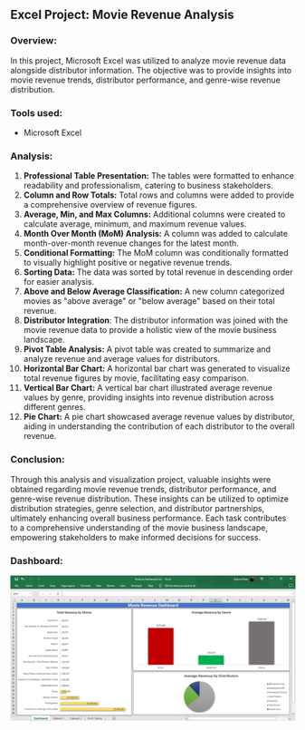 ## Excel Project: Movie Revenue Analysis

### Overview:
In this project, Microsoft Excel was utilized to analyze movie revenue data alongside distributor information. The objective was to provide insights into movie revenue trends, distributor performance, and genre-wise revenue distribution.

### Tools used:
- Microsoft Excel

### Analysis:
1. **Professional Table Presentation:** The tables were formatted to enhance readability and professionalism, catering to business stakeholders.
2. **Column and Row Totals:** Total rows and columns were added to provide a comprehensive overview of revenue figures.
3. **Average, Min, and Max Columns:** Additional columns were created to calculate average, minimum, and maximum revenue values.
4. **Month Over Month (MoM) Analysis:** A column was added to calculate month-over-month revenue changes for the latest month.
5. **Conditional Formatting:** The MoM column was conditionally formatted to visually highlight positive or negative revenue trends.
6. **Sorting Data:** The data was sorted by total revenue in descending order for easier analysis.
7. **Above and Below Average Classification:** A new column categorized movies as "above average" or "below average" based on their total revenue.
8. **Distributor Integration**: The distributor information was joined with the movie revenue data to provide a holistic view of the movie business landscape.
9. **Pivot Table Analysis:** A pivot table was created to summarize and analyze revenue and average values for distributors.
10. **Horizontal Bar Chart:** A horizontal bar chart was generated to visualize total revenue figures by movie, facilitating easy comparison.
11. **Vertical Bar Chart:** A vertical bar chart illustrated average revenue values by genre, providing insights into revenue distribution across different genres.
12. **Pie Chart:** A pie chart showcased average revenue values by distributor, aiding in understanding the contribution of each distributor to the overall revenue.

### Conclusion:
Through this analysis and visualization project, valuable insights were obtained regarding movie revenue trends, distributor performance, and genre-wise revenue distribution. These insights can be utilized to optimize distribution strategies, genre selection, and distributor partnerships, ultimately enhancing overall business performance. Each task contributes to a comprehensive understanding of the movie business landscape, empowering stakeholders to make informed decisions for success.

### Dashboard:
![Image alt text](https://github.com/aravindbc/Data-Analysis-Projects/blob/fcea0151a0fd04c68fbcf5101cf9db09c597466b/Movie%20Revenue%20Analysis/Movie_Revenue_Dashboard.png)
